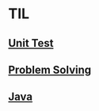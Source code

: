 # TIL

## [Unit Test](https://github.com/devMuscle/TIL/tree/main/unit-testing)

## [Problem Solving](https://github.com/devMuscle/TIL/tree/main/problem-solving)

## [Java](https://github.com/devMuscle/TIL/tree/main/java)
